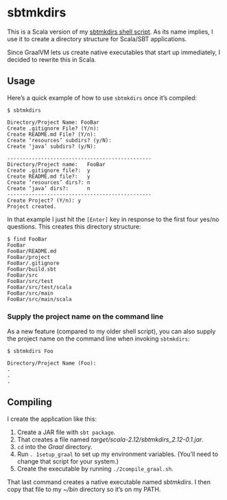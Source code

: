 # sbtmkdirs

This is a Scala version of my 
[sbtmkdirs shell script](https://alvinalexander.com/sbtmkdirs).
As its name implies, I use it to create a directory structure
for Scala/SBT applications.

Since GraalVM lets us create native executables that start up
immediately, I decided to rewrite this in Scala.



## Usage

Here’s a quick example of how to use `sbtmkdirs` once it’s compiled:

````
$ sbtmkdirs 

Directory/Project Name: FooBar
Create .gitignore File? (Y/n): 
Create README.md File? (Y/n): 
Create ‘resources’ subdirs? (y/N): 
Create ‘java’ subdirs? (y/N): 

-----------------------------------------------
Directory/Project name:   FooBar
Create .gitignore file?:  y
Create README.md file?:   y
Create ‘resources’ dirs?: n
Create ‘java’ dirs?:      n
-----------------------------------------------
Create Project? (Y/n): y
Project created.
````

In that example I just hit the `[Enter]` key in response to the first four yes/no questions. This creates this directory structure:

````
$ find FooBar
FooBar
FooBar/README.md
FooBar/project
FooBar/.gitignore
FooBar/build.sbt
FooBar/src
FooBar/src/test
FooBar/src/test/scala
FooBar/src/main
FooBar/src/main/scala
````

### Supply the project name on the command line

As a new feature (compared to my older shell script), you can also supply the project name on the command line when invoking `sbtmkdirs`:

````
$ sbtmkdirs Foo

Directory/Project Name (Foo): 
.
.
.
````



## Compiling

I create the application like this:

1. Create a JAR file with `sbt package`.
2. That creates a file named *target/scala-2.12/sbtmkdirs_2.12-0.1.jar*.
3. `cd` into the *Graal* directory.
4. Run `. 1setup_graal` to set up my environment variables. (You’ll need to change that script for your system.)
5. Create the executable by running `./2compile_graal.sh`.

That last command creates a native executable named *sbtmkdirs*. I then copy that file to my *~/bin* directory so it’s on my PATH.

